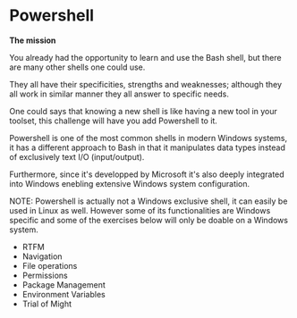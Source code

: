 # Powershell

**The mission**

You already had the opportunity to learn and use the Bash shell, but there are many other shells one could use.

 They all have their specificities, strengths and weaknesses; although they all work in similar manner they all answer to specific needs.
 
  One could says that knowing a new shell is like having a new tool in your toolset, this challenge will have you add Powershell to it.

Powershell is one of the most common shells in modern Windows systems, it has a different approach to Bash in that it manipulates data types instead of exclusively text I/O (input/output).

 Furthermore, since it's developped by Microsoft it's also deeply integrated into Windows enebling extensive Windows system configuration.

NOTE: Powershell is actually not a Windows exclusive shell, it can easily be used in Linux as well. However some of its functionalities are Windows specific and some of the exercises below will only be doable on a Windows system.

* RTFM
* Navigation
* File operations
* Permissions
* Package Management
* Environment Variables
* Trial of Might

